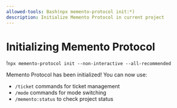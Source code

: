 ```yaml
---
allowed-tools: Bash(npx memento-protocol init:*)
description: Initialize Memento Protocol in current project
---
```

# Initializing Memento Protocol

!`npx memento-protocol init --non-interactive --all-recommended`

Memento Protocol has been initialized! You can now use:
- `/ticket` commands for ticket management
- `/mode` commands for mode switching
- `/memento:status` to check project status